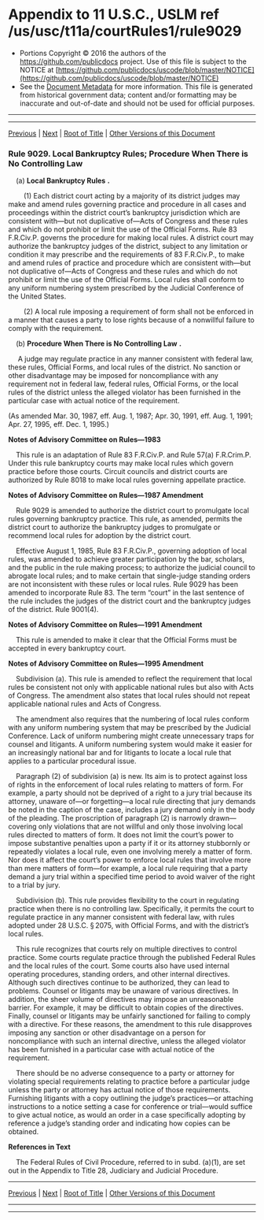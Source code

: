---
---

# Appendix to 11 U.S.C., USLM ref /us/usc/t11a/courtRules1/rule9029

* Portions Copyright © 2016 the authors of the https://github.com/publicdocs project.
  Use of this file is subject to the NOTICE at [https://github.com/publicdocs/uscode/blob/master/NOTICE](https://github.com/publicdocs/uscode/blob/master/NOTICE)
* See the [Document Metadata](././../../../..//README.md) for more information.
  This file is generated from historical government data; content and/or formatting may be inaccurate and out-of-date and should not be used for official purposes.

----------
----------

[Previous](./../../../..//us/usc/t11a/courtRules1/m__us_usc_t11a_courtRules1_rule9028.md) | [Next](./../../../..//us/usc/t11a/courtRules1/m__us_usc_t11a_courtRules1_rule9030.md) | [Root of Title](./../../../../) | [Other Versions of this Document](https://publicdocs.github.io/go/links?ns=uslm&ref=%2Fus%2Fusc%2Ft11a%2FcourtRules1%2Frule9029)

### Rule 9029. Local Bankruptcy Rules; Procedure When There is No Controlling Law

    (a)  __Local Bankruptcy Rules__  __.__ 

        (1) Each district court acting by a majority of its district judges may make and amend rules governing practice and procedure in all cases and proceedings within the district court’s bankruptcy jurisdiction which are consistent with—but not duplicative of—Acts of Congress and these rules and which do not prohibit or limit the use of the Official Forms. Rule 83 F.R.Civ.P. governs the procedure for making local rules. A district court may authorize the bankruptcy judges of the district, subject to any limitation or condition it may prescribe and the requirements of 83 F.R.Civ.P., to make and amend rules of practice and procedure which are consistent with—but not duplicative of—Acts of Congress and these rules and which do not prohibit or limit the use of the Official Forms. Local rules shall conform to any uniform numbering system prescribed by the Judicial Conference of the United States.

        (2) A local rule imposing a requirement of form shall not be enforced in a manner that causes a party to lose rights because of a nonwillful failure to comply with the requirement.

    (b)  __Procedure When There is No Controlling Law__  __.__ 

     A judge may regulate practice in any manner consistent with federal law, these rules, Official Forms, and local rules of the district. No sanction or other disadvantage may be imposed for noncompliance with any requirement not in federal law, federal rules, Official Forms, or the local rules of the district unless the alleged violator has been furnished in the particular case with actual notice of the requirement.

(As amended Mar. 30, 1987, eff. Aug. 1, 1987; Apr. 30, 1991, eff. Aug. 1, 1991; Apr. 27, 1995, eff. Dec. 1, 1995.)

 __Notes of Advisory Committee on Rules—1983__ 

    This rule is an adaptation of Rule 83 F.R.Civ.P. and Rule 57(a) F.R.Crim.P. Under this rule bankruptcy courts may make local rules which govern practice before those courts. Circuit councils and district courts are authorized by Rule 8018 to make local rules governing appellate practice.

 __Notes of Advisory Committee on Rules—1987 Amendment__ 

    Rule 9029 is amended to authorize the district court to promulgate local rules governing bankruptcy practice. This rule, as amended, permits the district court to authorize the bankruptcy judges to promulgate or recommend local rules for adoption by the district court.

    Effective August 1, 1985, Rule 83 F.R.Civ.P., governing adoption of local rules, was amended to achieve greater participation by the bar, scholars, and the public in the rule making process; to authorize the judicial council to abrogate local rules; and to make certain that single-judge standing orders are not inconsistent with these rules or local rules. Rule 9029 has been amended to incorporate Rule 83. The term “court” in the last sentence of the rule includes the judges of the district court and the bankruptcy judges of the district. Rule 9001(4).

 __Notes of Advisory Committee on Rules—1991 Amendment__ 

    This rule is amended to make it clear that the Official Forms must be accepted in every bankruptcy court.

 __Notes of Advisory Committee on Rules—1995 Amendment__ 

    Subdivision (a). This rule is amended to reflect the requirement that local rules be consistent not only with applicable national rules but also with Acts of Congress. The amendment also states that local rules should not repeat applicable national rules and Acts of Congress.

    The amendment also requires that the numbering of local rules conform with any uniform numbering system that may be prescribed by the Judicial Conference. Lack of uniform numbering might create unnecessary traps for counsel and litigants. A uniform numbering system would make it easier for an increasingly national bar and for litigants to locate a local rule that applies to a particular procedural issue.

    Paragraph (2) of subdivision (a) is new. Its aim is to protect against loss of rights in the enforcement of local rules relating to matters of form. For example, a party should not be deprived of a right to a jury trial because its attorney, unaware of—or forgetting—a local rule directing that jury demands be noted in the caption of the case, includes a jury demand only in the body of the pleading. The proscription of paragraph (2) is narrowly drawn—covering only violations that are not willful and only those involving local rules directed to matters of form. It does not limit the court’s power to impose substantive penalties upon a party if it or its attorney stubbornly or repeatedly violates a local rule, even one involving merely a matter of form. Nor does it affect the court’s power to enforce local rules that involve more than mere matters of form—for example, a local rule requiring that a party demand a jury trial within a specified time period to avoid waiver of the right to a trial by jury.

    Subdivision (b). This rule provides flexibility to the court in regulating practice when there is no controlling law. Specifically, it permits the court to regulate practice in any manner consistent with federal law, with rules adopted under 28 U.S.C. § 2075, with Official Forms, and with the district’s local rules.

    This rule recognizes that courts rely on multiple directives to control practice. Some courts regulate practice through the published Federal Rules and the local rules of the court. Some courts also have used internal operating procedures, standing orders, and other internal directives. Although such directives continue to be authorized, they can lead to problems. Counsel or litigants may be unaware of various directives. In addition, the sheer volume of directives may impose an unreasonable barrier. For example, it may be difficult to obtain copies of the directives. Finally, counsel or litigants may be unfairly sanctioned for failing to comply with a directive. For these reasons, the amendment to this rule disapproves imposing any sanction or other disadvantage on a person for noncompliance with such an internal directive, unless the alleged violator has been furnished in a particular case with actual notice of the requirement.

    There should be no adverse consequence to a party or attorney for violating special requirements relating to practice before a particular judge unless the party or attorney has actual notice of those requirements. Furnishing litigants with a copy outlining the judge’s practices—or attaching instructions to a notice setting a case for conference or trial—would suffice to give actual notice, as would an order in a case specifically adopting by reference a judge’s standing order and indicating how copies can be obtained.

 __References in Text__ 

    The Federal Rules of Civil Procedure, referred to in subd. (a)(1), are set out in the Appendix to Title 28, Judiciary and Judicial Procedure.

----------

[Previous](./../../../..//us/usc/t11a/courtRules1/m__us_usc_t11a_courtRules1_rule9028.md) | [Next](./../../../..//us/usc/t11a/courtRules1/m__us_usc_t11a_courtRules1_rule9030.md) | [Root of Title](./../../../../) | [Other Versions of this Document](https://publicdocs.github.io/go/links?ns=uslm&ref=%2Fus%2Fusc%2Ft11a%2FcourtRules1%2Frule9029)

----------
----------




